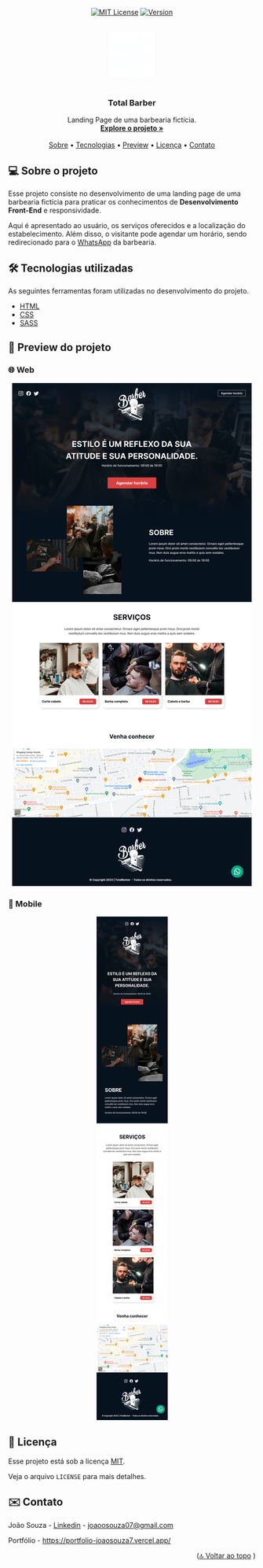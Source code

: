 <a name="readme-top"></a>

<div align="center">

[![MIT License][license-shield]][license-url]
[![Version][version-shield]][version-shield]

</div>

<br />
<div align="center">
    <a href="https://github.com/joaosouza7/totalbarber">
    <img src="assets/logo.svg" alt="Logo" width="92" height="92" />
    </a>
    <br />
    <br />

  <h3 align="center">Total Barber</h3>

  <p align="center">
    Landing Page de uma barbearia fictícia.
    <br />
    <a target="_blank" href="https://totalbarber.vercel.app/"><strong>Explore o projeto »</strong></a>
    <br />
    <br />
    <a href="#sobre">Sobre</a> •
    <a href="#tecnologias">Tecnologias</a> • 
    <a href="#preview">Preview</a> • 
    <a href="#licenca">Licença</a> •
    <a href="#contato">Contato</a>
  </p>
</div>

<!--Sobre o Projeto-->
<h2 id="sobre">💻 Sobre o projeto</h2>

Esse projeto consiste no desenvolvimento de uma landing page de uma barbearia fictícia para praticar os conhecimentos de **Desenvolvimento Front-End** e responsividade.

Aqui é apresentado ao usuário, os serviços oferecidos e a localização do estabelecimento. Além disso, o visitante pode agendar um horário, sendo redirecionado para o [WhatsApp][whatsapp] da barbearia.

<!--Tecnologias-->
<h2 id="tecnologias">🛠 Tecnologias utilizadas</h2>

As seguintes ferramentas foram utilizadas no desenvolvimento do projeto.

-   [HTML][html]
-   [CSS][css]
-   [SASS][sass]

<!--Preview do projeto-->
<h2 id="preview">🔎 Preview do projeto</h2>

<div align="center">

<div align="left">

### 🌐 Web

</div>

<img alt="Preview" title="Preview" src="assets/preview.png" />

<div align="left">

### 📱 Mobile

</div>

<img alt="Preview" title="Preview" src="assets/preview-mobile.png" />

</div>

<!--Licença-->
<h2 id="licenca">📝 Licença</h2>

Esse projeto está sob a licença [MIT][license-url].

Veja o arquivo `LICENSE` para mais detalhes.

<!--Contato-->
<h2 id="contato">✉️ Contato</h2>

João Souza - [Linkedin](https://www.linkedin.com/in/joao-souza07/) - joaoosouza07@gmail.com

Portfólio - https://portfolio-joaosouza7.vercel.app/

<p align="right">(<a href="#readme-top">🔝 Voltar ao topo</a> )</p>

<!-- LINKS E IMAGENS -->

[license-shield]: https://img.shields.io/badge/LICENSE-MIT-green?style=for-the-badge
[license-url]: ./LICENSE
[version-shield]: https://img.shields.io/badge/VERSION-1.0.0-dc3545?style=for-the-badge
[whatsapp]: https://www.whatsapp.com/?lang=pt_BR
[html]: https://developer.mozilla.org/pt-BR/docs/Web/HTML
[css]: https://developer.mozilla.org/pt-BR/docs/Web/CSS
[sass]: https://sass-lang.com/

